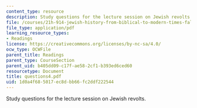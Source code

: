 ```yaml
---
content_type: resource
description: Study questions for the lecture session on Jewish revolts.
file: /courses/21h-914-jewish-history-from-biblical-to-modern-times-fall-2007/1d0a4f685017ec8dbb66fc2ddf222544_questions4.pdf
file_type: application/pdf
learning_resource_types:
- Readings
license: https://creativecommons.org/licenses/by-nc-sa/4.0/
ocw_type: OCWFile
parent_title: Readings
parent_type: CourseSection
parent_uid: b405dd09-c17f-ae58-2cf1-b393ed6ced60
resourcetype: Document
title: questions4.pdf
uid: 1d0a4f68-5017-ec8d-bb66-fc2ddf222544
---
```

Study questions for the lecture session on Jewish revolts.